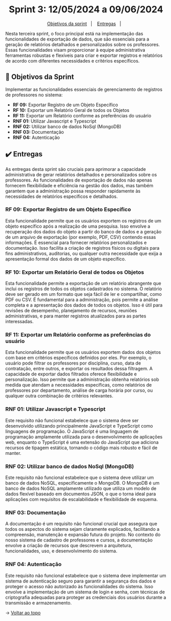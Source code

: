 <span id="topo">

<h1 align="center">Sprint 3: 12/05/2024 a 09/06/2024</h1>

<p align="center">
    <a href="#objetivos">Objetivos da sprint</a> &nbsp |&nbsp &nbsp
    <a href="#entregas">Entregas</a> &nbsp |&nbsp &nbsp
</p>

Nesta terceira sprint, o foco principal está na implementação das funcionalidades de exportação de dados, que são essenciais para a geração de relatórios detalhados e personalizados sobre os professores. Essas funcionalidades visam proporcionar à equipe administrativa ferramentas robustas e flexíveis para criar e exportar registros e relatórios de acordo com diferentes necessidades e critérios específicos.

<span id="objetivos">
    
## :dart: Objetivos da Sprint
Implementar as funcionalidades essenciais de gerenciamento de registros de professores no sistema:
- **RF 09:** Exportar Registro de um Objeto Específico
- **RF 10:** Exportar um Relatório Geral de todos os Objetos
- **RF 11:** Exportar um Relatório conforme as preferências do usuário
- **RNF 01:** Utilizar Javascript e Typescript
- **RNF 02:** Utilizar banco de dados NoSql (MongoDB)
- **RNF 03:** Documentação
- **RNF 04:** Autenticação

<span id="entregas">
        
## :heavy_check_mark: Entregas
As entregas desta sprint são cruciais para aprimorar a capacidade administrativa de gerar relatórios detalhados e personalizados sobre os professores. As funcionalidades de exportação de dados não apenas fornecem flexibilidade e eficiência na gestão dos dados, mas também garantem que a administração possa responder rapidamente às necessidades de relatórios específicos e detalhados. 

### RF 09: Exportar Registro de um Objeto Específico

Esta funcionalidade permite que os usuários exportem os registros de um objeto específico após a realização de uma pesquisa. Isso envolve a recuperação dos dados do objeto a partir do banco de dados e a geração de um arquivo de exportação (por exemplo, PDF, CSV) contendo essas informações. É essencial para fornecer relatórios personalizados e documentação. Isso facilita a criação de registros físicos ou digitais para fins administrativos, auditorias, ou qualquer outra necessidade que exija a apresentação formal dos dados de um objeto específico.

### RF 10: Exportar um Relatório Geral de todos os Objetos

Esta funcionalidade permite a exportação de um relatório abrangente que inclui os registros de todos os objetos cadastrados no sistema. O relatório deve ser gerado em um formato que seja fácil de ler e compartilhar, como PDF ou CSV. É fundamental para a administração, pois permite a análise completa e a apresentação dos dados de todos os objetos. Isso é útil para revisões de desempenho, planejamento de recursos, reuniões administrativas, e para manter registros atualizados para as partes interessadas.

### RF 11: Exportar um Relatório conforme as preferências do usuário

Esta funcionalidade permite que os usuários exportem dados dos objetos com base em critérios específicos definidos por eles. Por exemplo, o usuário pode filtrar os professores por disciplina, curso, data de contratação, entre outros, e exportar os resultados dessa filtragem. A capacidade de exportar dados filtrados oferece flexibilidade e personalização. Isso permite que a administração obtenha relatórios sob medida que atendam a necessidades específicas, como relatórios de professores por departamento, análise de carga horária por curso, ou qualquer outra combinação de critérios relevantes.

### RNF 01: Utilizar Javascript e Typescript

Este requisito não funcional estabelece que o sistema deve ser desenvolvido utilizando principalmente JavaScript e TypeScript como linguagens de programação. O JavaScript é uma linguagem de programação amplamente utilizada para o desenvolvimento de aplicações web, enquanto o TypeScript é uma extensão do JavaScript que adiciona recursos de tipagem estática, tornando o código mais robusto e fácil de manter.

### RNF 02: Utilizar banco de dados NoSql (MongoDB)

Este requisito não funcional estabelece que o sistema deve utilizar um banco de dados NoSQL, especificamente o MongoDB. O MongoDB é um banco de dados NoSQL amplamente utilizado que utiliza um modelo de dados flexível baseado em documentos JSON, o que o torna ideal para aplicações com requisitos de escalabilidade e flexibilidade de esquema.

### RNF 03: Documentação 

A documentação é um requisito não funcional crucial que assegura que todos os aspectos do sistema sejam claramente explicados, facilitando a compreensão, manutenção e expansão futura do projeto. No contexto do nosso sistema de cadastro de professores e cursos, a documentação envolve a criação de recursos que descrevem a arquitetura, funcionalidades, uso, e desenvolvimento do sistema.

### RNF 04: Autenticação

Este requisito não funcional estabelece que o sistema deve implementar um sistema de autenticação seguro para garantir a segurança dos dados e proteger o acesso não autorizado às funcionalidades do sistema. Isso envolve a implementação de um sistema de login e senha, com técnicas de criptografia adequadas para proteger as credenciais dos usuários durante a transmissão e armazenamento.

→ [Voltar ao topo](#topo)
